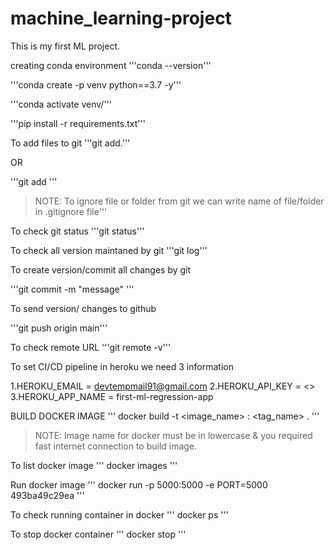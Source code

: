 # machine_learning-project
This is my first ML project.


creating conda environment 
'''conda --version'''

'''conda create -p venv python==3.7 -y'''

'''conda activate venv/'''

'''pip install -r requirements.txt'''

To add files to git 
'''git add.'''

OR

'''git add <file name>'''

> NOTE: To ignore file or folder from git we can write name of file/folder in .gitignore file'''

To check git status
'''git status'''

To check all version maintaned by git
'''git log'''

To create version/commit all changes by git 

'''git commit -m "message" '''

To send version/ changes to github

'''git push origin main'''

To check remote URL
'''git remote -v'''

To set CI/CD pipeline in heroku we need 3 information

1.HEROKU_EMAIL = devtempmail91@gmail.com
2.HEROKU_API_KEY = <>
3.HEROKU_APP_NAME = first-ml-regression-app

BUILD DOCKER IMAGE
'''
docker build -t <image_name> : <tag_name> .
'''
> NOTE: Image name for docker must be in lowercase & you required fast internet connection to build image. 

To list docker image
'''
docker images
'''

Run docker image
'''
docker run -p 5000:5000 -e PORT=5000 493ba49c29ea
'''

To check running container in docker 
'''
docker ps
'''

To stop docker container
'''
docker stop <container id>
'''
